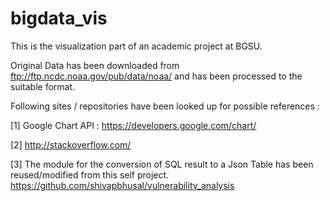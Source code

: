# bigdata_vis
This is the visualization part of an academic project at BGSU. 

Original Data has been downloaded from ftp://ftp.ncdc.noaa.gov/pub/data/noaa/ and has been processed to the suitable format. 

Following sites / repositories have been looked up for possible references : 

[1] Google Chart API : https://developers.google.com/chart/

[2] http://stackoverflow.com/

[3] The module for the conversion of SQL result to a Json Table has been reused/modified from this self project. 
https://github.com/shivapbhusal/vulnerability_analysis










